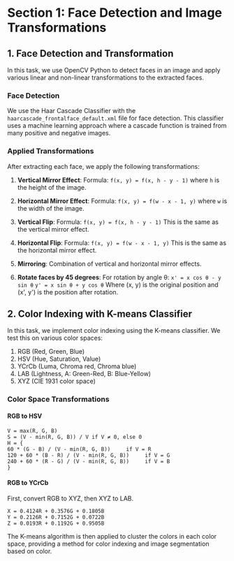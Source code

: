 # Section 1: Face Detection and Image Transformations

## 1. Face Detection and Transformation

In this task, we use OpenCV Python to detect faces in an image and apply various linear and non-linear transformations to the extracted faces.

### Face Detection

We use the Haar Cascade Classifier with the `haarcascade_frontalface_default.xml` file for face detection. This classifier uses a machine learning approach where a cascade function is trained from many positive and negative images.

### Applied Transformations

After extracting each face, we apply the following transformations:

1. **Vertical Mirror Effect**: 
   Formula: `f(x, y) = f(x, h - y - 1)`
   where `h` is the height of the image.

2. **Horizontal Mirror Effect**: 
   Formula: `f(x, y) = f(w - x - 1, y)`
   where `w` is the width of the image.

3. **Vertical Flip**: 
   Formula: `f(x, y) = f(x, h - y - 1)`
   This is the same as the vertical mirror effect.

4. **Horizontal Flip**: 
   Formula: `f(x, y) = f(w - x - 1, y)`
   This is the same as the horizontal mirror effect.

5. **Mirroring**: 
   Combination of vertical and horizontal mirror effects.

6. **Rotate faces by 45 degrees**: 
    For rotation by angle θ:
    `x' = x cos θ - y sin θ`
    `y' = x sin θ + y cos θ`
    Where (x, y) is the original position and (x', y') is the position after rotation.

## 2. Color Indexing with K-means Classifier

In this task, we implement color indexing using the K-means classifier. We test this on various color spaces:

1. RGB (Red, Green, Blue)
2. HSV (Hue, Saturation, Value)
3. YCrCb (Luma, Chroma red, Chroma blue)
4. LAB (Lightness, A: Green-Red, B: Blue-Yellow)
5. XYZ (CIE 1931 color space)

### Color Space Transformations

#### RGB to HSV
```
V = max(R, G, B)
S = (V - min(R, G, B)) / V if V ≠ 0, else 0
H = {
60 * (G - B) / (V - min(R, G, B))     if V = R
120 + 60 * (B - R) / (V - min(R, G, B))     if V = G
240 + 60 * (R - G) / (V - min(R, G, B))     if V = B
}
```

#### RGB to YCrCb
First, convert RGB to XYZ, then XYZ to LAB.
```
X = 0.4124R + 0.3576G + 0.1805B
Y = 0.2126R + 0.7152G + 0.0722B
Z = 0.0193R + 0.1192G + 0.9505B
```

The K-means algorithm is then applied to cluster the colors in each color space, providing a method for color indexing and image segmentation based on color.